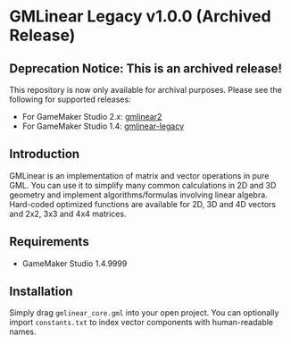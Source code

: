 # GMLinear Legacy v1.0.0 (Archived Release)

## Deprecation Notice: This is an archived release!

This repository is now only available for archival purposes. Please see the following for supported releases:

- For GameMaker Studio 2.x: [gmlinear2](https://github.com/dicksonlaw583/gmlinear2/releases)
- For GameMaker Studio 1.4: [gmlinear-legacy](https://github.com/dicksonlaw583/gmlinear-legacy/releases)

## Introduction
GMLinear is an implementation of matrix and vector operations in pure GML. You can use it to simplify many common calculations in 2D and 3D geometry and implement algorithms/formulas involving linear algebra. Hard-coded optimized functions are available for 2D, 3D and 4D vectors and 2x2, 3x3 and 4x4 matrices.

## Requirements

- GameMaker Studio 1.4.9999

## Installation

Simply drag `gmlinear_core.gml` into your open project. You can optionally import `constants.txt` to index vector components with human-readable names.

